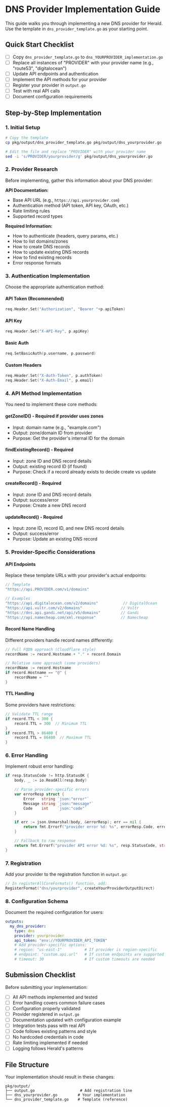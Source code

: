 # DNS Provider Implementation Guide

This guide walks you through implementing a new DNS provider for Herald. Use the template in `dns_provider_template.go` as your starting point.

## Quick Start Checklist

- [ ] Copy `dns_provider_template.go` to `dns_YOURPROVIDER_implementation.go`
- [ ] Replace all instances of "PROVIDER" with your provider name (e.g., "route53", "digitalocean")
- [ ] Update API endpoints and authentication
- [ ] Implement the API methods for your provider
- [ ] Register your provider in `output.go`
- [ ] Test with real API calls
- [ ] Document configuration requirements

## Step-by-Step Implementation

### 1. Initial Setup

```bash
# Copy the template
cp pkg/output/dns_provider_template.go pkg/output/dns_yourprovider.go

# Edit the file and replace "PROVIDER" with your provider name
sed -i 's/PROVIDER/yourprovider/g' pkg/output/dns_yourprovider.go
```

### 2. Provider Research

Before implementing, gather this information about your DNS provider:

**API Documentation:**
- Base API URL (e.g., `https://api.yourprovider.com`)
- Authentication method (API token, API key, OAuth, etc.)
- Rate limiting rules
- Supported record types

**Required Information:**
- How to authenticate (headers, query params, etc.)
- How to list domains/zones
- How to create DNS records
- How to update existing DNS records
- How to find existing records
- Error response formats

### 3. Authentication Implementation

Choose the appropriate authentication method:

#### API Token (Recommended)
```go
req.Header.Set("Authorization", "Bearer "+p.apiToken)
```

#### API Key
```go
req.Header.Set("X-API-Key", p.apiKey)
```

#### Basic Auth
```go
req.SetBasicAuth(p.username, p.password)
```

#### Custom Headers
```go
req.Header.Set("X-Auth-Token", p.authToken)
req.Header.Set("X-Auth-Email", p.email)
```

### 4. API Method Implementation

You need to implement these core methods:

#### getZoneID() - Required if provider uses zones
- Input: domain name (e.g., "example.com")
- Output: zone/domain ID from provider
- Purpose: Get the provider's internal ID for the domain

#### findExistingRecord() - Required
- Input: zone ID and DNS record details
- Output: existing record ID (if found)
- Purpose: Check if a record already exists to decide create vs update

#### createRecord() - Required
- Input: zone ID and DNS record details
- Output: success/error
- Purpose: Create a new DNS record

#### updateRecord() - Required
- Input: zone ID, record ID, and new DNS record details
- Output: success/error
- Purpose: Update an existing DNS record

### 5. Provider-Specific Considerations

#### API Endpoints
Replace these template URLs with your provider's actual endpoints:
```go
// Template
"https://api.PROVIDER.com/v1/domains"

// Examples
"https://api.digitalocean.com/v2/domains"           // DigitalOcean
"https://api.vultr.com/v2/domains"                 // Vultr
"https://dns.api.gandi.net/api/v5/domains"         // Gandi
"https://api.namecheap.com/xml.response"           // Namecheap
```

#### Record Name Handling
Different providers handle record names differently:

```go
// Full FQDN approach (Cloudflare style)
recordName := record.Hostname + "." + record.Domain

// Relative name approach (some providers)
recordName := record.Hostname
if record.Hostname == "@" {
    recordName = ""
}
```

#### TTL Handling
Some providers have restrictions:
```go
// Validate TTL range
if record.TTL < 300 {
    record.TTL = 300  // Minimum TTL
}
if record.TTL > 86400 {
    record.TTL = 86400  // Maximum TTL
}
```

### 6. Error Handling

Implement robust error handling:

```go
if resp.StatusCode != http.StatusOK {
    body, _ := io.ReadAll(resp.Body)

    // Parse provider-specific errors
    var errorResp struct {
        Error   string `json:"error"`
        Message string `json:"message"`
        Code    int    `json:"code"`
    }

    if err := json.Unmarshal(body, &errorResp); err == nil {
        return fmt.Errorf("provider error %d: %s", errorResp.Code, errorResp.Message)
    }

    // Fallback to raw response
    return fmt.Errorf("provider API error %d: %s", resp.StatusCode, string(body))
}
```

### 7. Registration

Add your provider to the registration function in `output.go`:

```go
// In registerAllCoreFormats() function, add:
RegisterFormat("dns/yourprovider", createYourProviderOutputDirect)
```

### 8. Configuration Schema

Document the required configuration for users:

```yaml
outputs:
  my_dns_provider:
    type: dns
    provider: yourprovider
    api_token: "env://YOURPROVIDER_API_TOKEN"
    # Add provider-specific options:
    # region: "us-east-1"          # If provider is region-specific
    # endpoint: "custom.api.url"   # If custom endpoints are supported
    # timeout: 30                  # If custom timeouts are needed
```

## Submission Checklist

Before submitting your implementation:

- [ ] All API methods implemented and tested
- [ ] Error handling covers common failure cases
- [ ] Configuration properly validated
- [ ] Provider registered in `output.go`
- [ ] Documentation updated with configuration example
- [ ] Integration tests pass with real API
- [ ] Code follows existing patterns and style
- [ ] No hardcoded credentials in code
- [ ] Rate limiting implemented if needed
- [ ] Logging follows Herald's patterns

## File Structure

Your implementation should result in these changes:

```
pkg/output/
├── output.go                    # Add registration line
├── dns_yourprovider.go         # Your implementation
└── dns_provider_template.go    # Template (reference)
```
